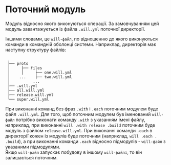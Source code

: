 # Поточний модуль

Модуль відносно якого виконуються операції. За замовчуванням цей модуль завантажується із файла <code>.will.yml</code> поточної директорії.

Іншими словами, це `will-файл`, по відношенню до якого виконуються команди в командній оболонці системи.
Наприклад, директорія має наступну структуру файлів:  

```
 .
 ├── proto
 │     ├── files
 │     │     ├── one.will.yml
 │    ...    ├── two.will.yml
 │          ...
 ├── .will.yml  
 ├── all.will.yml
 ├── release.will.yml
 └── super.will.yml

 ```

 При виконанні команд без фраз `.with` i `.each` поточним модулем буде файл `.will.yml`. Для того, щоб поточним модулем був іменований `will-файл` потрібно виконати команду `.with` з указанням імені файлу, наприклад, при виконанні `will .with release .build` поточним буде модуль з файлом `release.will.yml`. При виконанні команди `.each` в директорії кожен із модулів буде поточним (наприклад, `will .each . .build`), а при виконанні команди `.each` відносно підмодулів - `will-файл` з указаними підмодулями.  
 Якщо `will-файл` запускає побудову в іншому `will-файлі`, то він залишається поточним.
